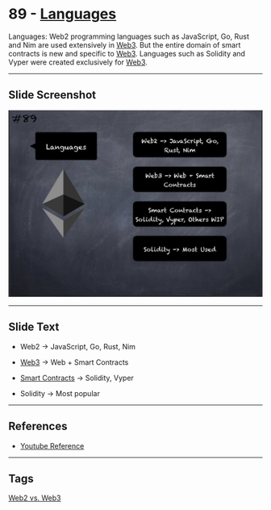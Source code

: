 # 89 - [Languages](Languages.md)

Languages: Web2 programming languages such as JavaScript, Go, Rust and Nim are used extensively in [Web3](Web3.md). But the entire domain of smart contracts is new and specific to [Web3](Web3.md). Languages such as Solidity and Vyper were created exclusively for [Web3](Web3.md).

___
## Slide Screenshot
![089.jpg](../../images/1.%20Ethereum%20101/089.jpg)
___
## Slide Text
- Web2 -> JavaScript, Go, Rust, Nim

- [Web3](Web3.md) -> Web + Smart Contracts 
- [Smart Contracts](Smart%20Contracts.md) -> Solidity, Vyper
- Solidity -> Most popular
___
## References
- [Youtube Reference](https://youtu.be/I-TjCtjDs1M?t=1449)
___
## Tags
[Web2 vs. Web3](Web2%20vs.%20Web3.md)

